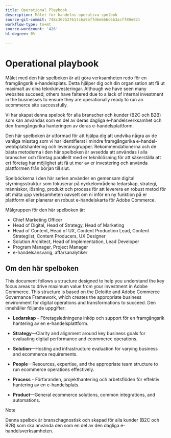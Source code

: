 ```yaml
---
title: Operational Playbook
description: Målet för handelns operativa spelbok
source-git-commit: 748c302527617c6a9bf7d6e666c6b3acff89e021
workflow-type: tm+mt
source-wordcount: '426'
ht-degree: 0%

---
```



# Operational playbook

Målet med den här spelboken är att göra verksamheten redo för en framgångsrik e-handelsplats. Detta hjälper dig och din organisation att få ut maximalt av dina teknikinvesteringar. Although we have seen many websites succeed, others have faltered due to a lack of internal investment in the businesses to ensure they are operationally ready to run an ecommerce site successfully.

Vi har skapat denna spelbok för alla branscher och kunder (B2C och B2B) som kan användas som en del av deras dagliga e-handelsverksamhet och den framgångsrika hanteringen av deras e-handelsplattform.

Den här spelboken är utformad för att hjälpa dig att undvika några av de vanliga misstag som vi har identifierat i mindre framgångsrika e-handel-webbplatshantering och leveransgrupper. Rekommendationerna och de bästa metoderna i den här spelboken är avsedda att användas i alla branscher och företag parallellt med er tekniklösning för att säkerställa att ert företag har möjlighet att få ut mer av er investering och använda plattformen från början till slut.

Spelböckerna i den här serien använder en gemensam digital styrningsstruktur som fokuserar på nyckelområdena ledarskap, strategi, människor, lösning, produkt och process för att leverera en robust metod för att mäta upp verksamheten oavsett om ni inför en ny funktion på er plattform eller planerar en robust e-handelskarta för Adobe Commerce.

Målgruppen för den här spelboken är:

- Chief Marketing Officer
- Head of Digital, Head of Strategy, Head of Marketing
- Head of Content, Head of UX, Content Production Lead, Content Strategiist, Content Producers, UX Designer
- Solution Architect, Head of Implementation, Lead Developer
- Program Manager, Project Manager
- e-handelsansvarig, affärsanalytiker

## Om den här spelboken

This document follows a structure designed to help you understand the key focus areas to drive maximum value from your investment in Adobe Commerce. This structure is based on the Deloitte and Adobe Commerce Governance Framework, which creates the appropriate business environment for digital operations and transformations to succeed. Den innehåller följande uppgifter:

- **Ledarskap** - Företagsledningens inköp och support för en framgångsrik hantering av en e-handelsplattform.

- **Strategy**—Clarity and alignment around key business goals for evaluating digital performance and ecommerce operations.

- **Solution**—Hosting and infrastructure evaluation for varying business and ecommerce requirements.

- **People**—Resources, expertise, and the appropriate team structure to run ecommerce operations effectively.

- **Process** - Förfaranden, projekthantering och arbetsflöden för effektiv hantering av en e-handelsplats.

- **Product**—General ecommerce solutions, common integrations, and automations.

>[!NOTE]
>
>Denna spelbok är branschagnostisk och skapad för alla kunder (B2C och B2B) som ska använda den som en del av den dagliga e-handelsverksamheten.
